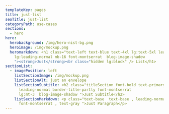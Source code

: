 ```yaml
---
templateKey: pages
title: just-list
seoTitle: just-list
categoryPath: use-cases
sections:
  - hero
hero:
  herobackground: /img/hero-nist-bg.png
  heroimage: /img/mockup.png
  heromarkdown: <h1 class="text-left text-blue text-4xl lg:text-5xl leading-normal
    lg:leading-normal mb-16 font-montserrat  blog-image-shadow
    "><strong>Just</strong><br class="hidden lg:block" /> List</h1>
sectionList:
  - imagePosition: left
    listSectionImage: /img/mockup.png
    listSectionAlt: just an envelope
    listSectionSubtitle: <h2 class="titleSection font-bold text-primary
      leading-normal border-title-partly font-montserrat
      lg:mt-3  blog-image-shadow ">Just Subtitle</h2>
    listSectionMarkdown: <p class="text-base  text-base , leading-normal ,
      font-montserrat , text-gray ">Just Paragraph</p>
---
```

